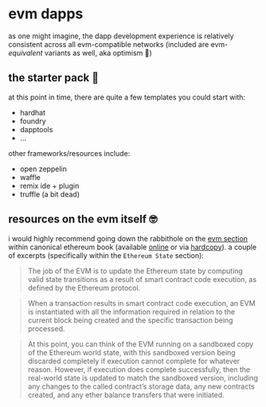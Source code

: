 # evm dapps
as one might imagine, the dapp development experience is relatively consistent across all evm-compatible networks (included are evm-_equivalent_ variants as well, aka optimism 🤝)

## the starter pack 🤠
at this point in time, there are quite a few templates you could start with:
- hardhat
- foundry
- dapptools
- ...

other frameworks/resources include:
- open zeppelin
- waffle
- remix ide + plugin
- truffle (a bit dead)

## resources on the evm itself 🤓
i would highly recommend going down the rabbithole on the [evm section](https://cypherpunks-core.github.io/ethereumbook/13evm.html) within canonical ethereum book (available [online](https://cypherpunks-core.github.io/ethereumbook/) or via [hardcopy](https://www.amazon.com/Mastering-Ethereum-Building-Smart-Contracts/dp/1491971940)). a couple of excerpts (specifically within the `Ethereum State` section):

> The job of the EVM is to update the Ethereum state by computing valid state transitions as a result of smart contract code execution, as defined by the Ethereum protocol.

> When a transaction results in smart contract code execution, an EVM is instantiated with all the information required in relation to the current block being created and the specific transaction being processed.

> At this point, you can think of the EVM running on a sandboxed copy of the Ethereum world state, with this sandboxed version being discarded completely if execution cannot complete for whatever reason. However, if execution does complete successfully, then the real-world state is updated to match the sandboxed version, including any changes to the called contract’s storage data, any new contracts created, and any ether balance transfers that were initiated.
